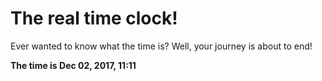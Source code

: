 # The real time clock!

Ever wanted to know what the time is? Well, your journey is about to end!

**The time is Dec 02, 2017, 11:11**